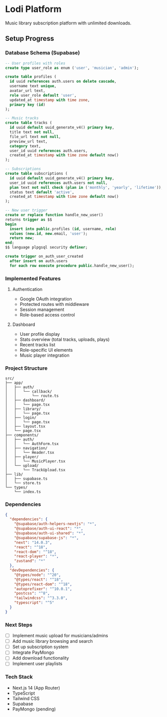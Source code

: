 # Lodi Platform

Music library subscription platform with unlimited downloads.

## Setup Progress

### Database Schema (Supabase)
```sql
-- User profiles with roles
create type user_role as enum ('user', 'musician', 'admin');

create table profiles (
  id uuid references auth.users on delete cascade,
  username text unique,
  avatar_url text,
  role user_role default 'user',
  updated_at timestamp with time zone,
  primary key (id)
);

-- Music tracks
create table tracks (
  id uuid default uuid_generate_v4() primary key,
  title text not null,
  file_url text not null,
  preview_url text,
  category text,
  user_id uuid references auth.users,
  created_at timestamp with time zone default now()
);

-- Subscriptions
create table subscriptions (
  id uuid default uuid_generate_v4() primary key,
  user_id uuid references auth.users not null,
  plan text not null check (plan in ('monthly', 'yearly', 'lifetime')),
  status text default 'active',
  created_at timestamp with time zone default now()
);

-- New user trigger
create or replace function handle_new_user()
returns trigger as $$
begin
  insert into public.profiles (id, username, role)
  values (new.id, new.email, 'user');
  return new;
end;
$$ language plpgsql security definer;

create trigger on_auth_user_created
  after insert on auth.users
  for each row execute procedure public.handle_new_user();
```

### Implemented Features
1. Authentication
   - Google OAuth integration
   - Protected routes with middleware
   - Session management
   - Role-based access control

2. Dashboard
   - User profile display
   - Stats overview (total tracks, uploads, plays)
   - Recent tracks list
   - Role-specific UI elements
   - Music player integration

### Project Structure
```
src/
├── app/
│   ├── auth/
│   │   └── callback/
│   │       └── route.ts
│   ├── dashboard/
│   │   └── page.tsx
│   ├── library/
│   │   └── page.tsx
│   ├── login/
│   │   └── page.tsx
│   ├── layout.tsx
│   └── page.tsx
├── components/
│   ├── auth/
│   │   └── AuthForm.tsx
│   ├── navigation/
│   │   └── Header.tsx
│   ├── player/
│   │   └── MusicPlayer.tsx
│   └── upload/
│       └── TrackUpload.tsx
├── lib/
│   ├── supabase.ts
│   └── store.ts
└── types/
    └── index.ts
```

### Dependencies
```json
{
  "dependencies": {
    "@supabase/auth-helpers-nextjs": "*",
    "@supabase/auth-ui-react": "*",
    "@supabase/auth-ui-shared": "*",
    "@supabase/supabase-js": "*",
    "next": "14.0.3",
    "react": "^18",
    "react-dom": "^18",
    "react-player": "*",
    "zustand": "*"
  },
  "devDependencies": {
    "@types/node": "^20",
    "@types/react": "^18",
    "@types/react-dom": "^18",
    "autoprefixer": "^10.0.1",
    "postcss": "^8",
    "tailwindcss": "^3.3.0",
    "typescript": "^5"
  }
}
```

### Next Steps
- [ ] Implement music upload for musicians/admins
- [ ] Add music library browsing and search
- [ ] Set up subscription system
- [ ] Integrate PayMongo
- [ ] Add download functionality
- [ ] Implement user playlists

### Tech Stack
- Next.js 14 (App Router)
- TypeScript
- Tailwind CSS
- Supabase
- PayMongo (pending)